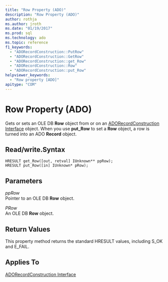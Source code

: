```yaml
---
title: "Row Property (ADO)"
description: "Row Property (ADO)"
author: rothja
ms.author: jroth
ms.date: "01/19/2017"
ms.prod: sql
ms.technology: ado
ms.topic: reference
f1_keywords:
  - "ADORecordConstruction::PutRow"
  - "ADORecordConstruction::GetRow"
  - "ADORecordConstruction::get_Row"
  - "ADORecordConstruction::Row"
  - "ADORecordConstruction::put_Row"
helpviewer_keywords:
  - "Row property [ADO]"
apitype: "COM"
---
```

# Row Property (ADO)
Gets or sets an OLE DB **Row** object from or on an [ADORecordConstruction Interface](./adorecordconstruction-interface.md) object. When you use **put_Row** to set a **Row** object, a row is turned into an ADO **Record** object.  
  
## Read/write.Syntax  
  
```  
HRESULT get_Row([out, retval] IUnknown** ppRow);  
HRESULT put_Row([in] IUnknown* pRow);  
```  
  
## Parameters  
 *ppRow*  
 Pointer to an OLE DB **Row** object.  
  
 *PRow*  
 An OLE DB **Row** object.  
  
## Return Values  
 This property method returns the standard HRESULT values, including S_OK and E_FAIL.  
  
## Applies To  
 [ADORecordConstruction Interface](./adorecordconstruction-interface.md)